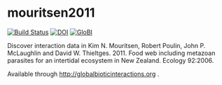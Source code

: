 # mouritsen2011
[![Build Status](https://travis-ci.org/globalbioticinteractions/mouritsen2011.svg)](https://travis-ci.org/globalbioticinteractions/mouritsen2011) [![DOI](https://zenodo.org/badge/31732121.svg)](https://zenodo.org/badge/latestdoi/31732121) [![GloBI](http://api.globalbioticinteractions.org/interaction.svg?accordingTo=globalbioticinteractions/mouritsen2011)](http://globalbioticinteractions.org/?accordingTo=globi:globalbioticinteractions/mouritsen2011)

Discover interaction data in Kim N. Mouritsen, Robert Poulin, John P. McLaughlin and David W. Thieltges. 2011. Food web including metazoan parasites for an intertidal ecosystem in New Zealand. Ecology 92:2006. 

Available through http://globalbioticinteractions.org .
